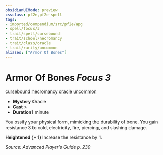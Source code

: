 ```yaml
---
obsidianUIMode: preview
cssclass: pf2e,pf2e-spell
tags:
- imported/compendium/src/pf2e/apg
- spell/focus/3
- trait/spell/cursebound
- trait/school/necromancy
- trait/class/oracle
- trait/rarity/uncommon
aliases: ["Armor Of Bones"]
---
```

# Armor Of Bones *Focus 3*   
[cursebound](cursebound-apg.md)  [necromancy](necromancy.md)  [oracle](rules/traits/oracle-apg.md)  [uncommon](uncommon.md)  

- **Mystery** Oracle
- **Cast** [>](chapter-9-playing-the-game.md#Actions "Single Action") 
- **Duration**1 minute

You ossify your physical form, mimicking the durability of bone. You gain resistance 3 to cold, electricity, fire, piercing, and slashing damage.

**Heightened (+ 1)** Increase the resistance by 1.

*Source: Advanced Player's Guide p. 230*